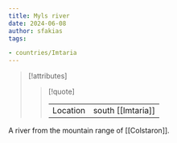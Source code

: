 ```yaml
---
title: Myls river
date: 2024-06-08
author: sfakias
tags:

- countries/Imtaria
---
```

> [!attributes]
> 
> > [!quote]
> >
> > | | |
> > | --- | --- |
> > | Location | south [[Imtaria]] |

A river from the mountain range of [[Colstaron]].